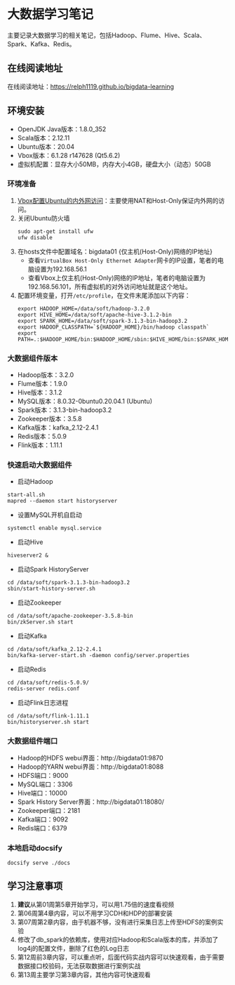 # 大数据学习笔记
主要记录大数据学习的相关笔记，包括Hadoop、Flume、Hive、Scala、Spark、Kafka、Redis。

## 在线阅读地址
在线阅读地址：https://relph1119.github.io/bigdata-learning

## 环境安装
- OpenJDK Java版本：1.8.0_352
- Scala版本：2.12.11 
- Ubuntu版本：20.04
- Vbox版本：6.1.28 r147628 (Qt5.6.2)
- 虚拟机配置：显存大小50MB，内存大小4GB，硬盘大小（动态）50GB

### 环境准备
1. [Vbox配置Ubuntu的内外网访问](https://www.bilibili.com/video/av635603180/?vd_source=f4026a4ceb494a56ed0e12df39ea2d37)：主要使用NAT和Host-Only保证内外网的访问。
2. 关闭Ubuntu防火墙
   ```shell
   sudo apt-get install ufw
   ufw disable
   ```
2. 在hosts文件中配置域名：bigdata01 {仅主机(Host-Only)网络的IP地址}
    - 查看`VirtualBox Host-Only Ethernet Adapter`网卡的IP设置，笔者的电脑设置为192.168.56.1
    - 查看Vbox上仅主机(Host-Only)网络的IP地址，笔者的电脑设置为192.168.56.101，所有虚拟机的对外访问地址就是这个地址。
3. 配置环境变量，打开`/etc/profile`，在文件末尾添加以下内容：
    ```shell
    export HADOOP_HOME=/data/soft/hadoop-3.2.0
    export HIVE_HOME=/data/soft/apache-hive-3.1.2-bin
    export SPARK_HOME=/data/soft/spark-3.1.3-bin-hadoop3.2
    export HADOOP_CLASSPATH=`${HADOOP_HOME}/bin/hadoop classpath`
    export PATH=.:$HADOOP_HOME/bin:$HADOOP_HOME/sbin:$HIVE_HOME/bin:$SPARK_HOME/bin:$PATH
    ```

### 大数据组件版本

- Hadoop版本：3.2.0
- Flume版本：1.9.0
- Hive版本：3.1.2
- MySQL版本：8.0.32-0buntu0.20.04.1 (Ubuntu)
- Spark版本：3.1.3-bin-hadoop3.2
- Zookeeper版本：3.5.8
- Kafka版本：kafka_2.12-2.4.1
- Redis版本：5.0.9
- Flink版本：1.11.1

### 快速启动大数据组件
- 启动Hadoop
```shell
start-all.sh
mapred --daemon start historyserver
```

- 设置MySQL开机自启动
```shell
systemctl enable mysql.service
```

- 启动Hive
```shell
hiveserver2 &
```

- 启动Spark HistoryServer
```shell
cd /data/soft/spark-3.1.3-bin-hadoop3.2
sbin/start-history-server.sh
```

- 启动Zookeeper
```shell
cd /data/soft/apache-zookeeper-3.5.8-bin
bin/zkServer.sh start
```

- 启动Kafka
```shell
cd /data/soft/kafka_2.12-2.4.1
bin/kafka-server-start.sh -daemon config/server.properties
```

- 启动Redis
```shell
cd /data/soft/redis-5.0.9/
redis-server redis.conf
```

- 启动Flink日志进程
```shell
cd /data/soft/flink-1.11.1
bin/historyserver.sh start
```

### 大数据组件端口

- Hadoop的HDFS webui界面：http://bigdata01:9870
- Hadoop的YARN webui界面：http://bigdata01:8088
- HDFS端口：9000
- MySQL端口：3306
- Hive端口：10000
- Spark History Server界面：http://bigdata01:18080/
- Zookeeper端口：2181
- Kafka端口：9092
- Redis端口：6379

### 本地启动docsify
```shell
docsify serve ./docs
```

## 学习注意事项
1. **建议**从第01周第5章开始学习，可以用1.75倍的速度看视频
2. 第06周第4章内容，可以不用学习CDH和HDP的部署安装
3. 第07周第2章内容，由于机器不够，没有进行采集日志上传至HDFS的案例实验
4. 修改了db_spark的依赖库，使用对应Hadoop和Scala版本的库，并添加了log4j的配置文件，删除了红色的Log日志
5. 第12周前3章内容，可以重点听，后面代码实战内容可以快速观看，由于需要数据接口校验码，无法获取数据进行案例实战
6. 第13周主要学习第3章内容，其他内容可快速观看